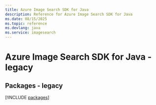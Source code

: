 ```yaml
---
title: Azure Image Search SDK for Java
description: Reference for Azure Image Search SDK for Java
ms.date: 08/15/2025
ms.topic: reference
ms.devlang: java
ms.service: imagesearch
---
```

# Azure Image Search SDK for Java - legacy
## Packages - legacy
[!INCLUDE [packages](image-search-index.md)]